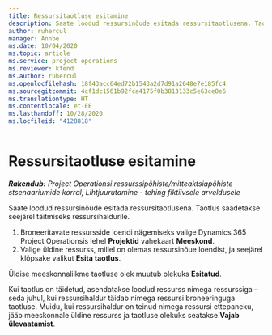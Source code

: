 ```yaml
---
title: Ressursitaotluse esitamine
description: Saate loodud ressursinõude esitada ressursitaotlusena. Taotlus saadetakse seejärel täitmiseks ressursihaldurile.
author: ruhercul
manager: Annbe
ms.date: 10/04/2020
ms.topic: article
ms.service: project-operations
ms.reviewer: kfend
ms.author: ruhercul
ms.openlocfilehash: 18f43acc64ed72b1543a2d7d91a2648e7e185fc4
ms.sourcegitcommit: 4cf1dc1561b92fca4175f0b3813133c5e63ce8e6
ms.translationtype: HT
ms.contentlocale: et-EE
ms.lasthandoff: 10/28/2020
ms.locfileid: "4128818"
---
```

# <a name="submit-a-resource-request"></a>Ressursitaotluse esitamine

_**Rakendub:** Project Operationsi ressurssipõhiste/mitteaktsiapõhiste stsenaariumide korral,  Lihtjuurutamine - tehing fiktiivsele arveldusele_

Saate loodud ressursinõude esitada ressursitaotlusena. Taotlus saadetakse seejärel täitmiseks ressursihaldurile.

1. Broneeritavate ressursside loendi nägemiseks valige Dynamics 365 Project Operationsis lehel **Projektid** vahekaart **Meeskond**. 
2. Valige üldine ressurss, millel on olemas ressursinõue loendist, ja seejärel klõpsake valikut **Esita taotlus**.

Üldise meeskonnaliikme taotluse olek muutub olekuks **Esitatud**.

Kui taotlus on täidetud, asendatakse loodud ressurss nimega ressurssiga – seda juhul, kui ressursihaldur täidab nimega ressursi broneeringuga taotluse. Muidu, kui ressursihaldur on teinud nimega ressursi ettepaneku, jääb meeskonnale üldine ressurss ja taotluse olekuks seatakse **Vajab ülevaatamist**.
